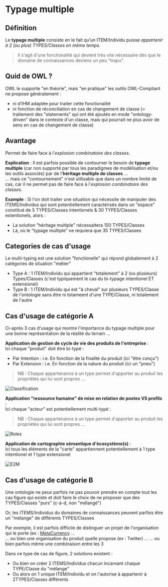 Typage multiple
==

Définition
-
Le __typage multiple__ consiste en le fait qu’un ITEM/Individu puisse _appartenir à 2 (ou plus) TYPES/Classes en même temps_.     
> Il s'agit d'une fonctionalité qui devient très vite nécessaire dès que le domaine de connaissances deviens un peu "trapu".

Quid de OWL ?
-
OWL le supporte "en théorie", mais "en pratique" les outils OWL-Compliant ne propose généralement : 
   - ni d’IHM adaptée pour traiter cette fonctionalité
   - ni fonction de réconciliation en cas de changement de classe (= traitement des "statements" qui ont été ajoutés en mode "ontology-driven" dans le contexte d'un classe, mais qui pourrait ne plus avoir de sens en cas de changement de classe)

Avantage
-
Permet de faire face à l'_explosion combinatoire des classes_.

__Explication__ : 
Il est parfois possible de contourner le besoin de __typage multiple__ (car non supporté par tous les paradigmes de modélisation et/ou les outils associés) par de l'__héritage multiple de classes__ ...    
... mais ce "contournement" n'est utilisable que dans un nombre limité de cas, car il ne permet pas de faire face à l'_explosion combinatoire des classes_.

__Example__ :
Si l'on doit traiter une situation qui nécessite de manipuler des ITEMS/Individus qui sont potentiellement caractérisés dans un "espace" constitué de 5 TYPES/Classes intentionels & 30 TYPES/Classes extentionels, alors :
* La solution "héritage multiple" nécessaitera 150 TYPES/Classes
* Là, où le "typage multiple" ne requiera que 35 TYPES/Classes

Categories de cas d'usage
-
Le multi-typing est une solution "fonctionelle" qui répond globalement à 2 catégories de situation "métier"
* Type A : 1 ITEM/Individu qui appartient "totalement" à 2 (ou plusieurs) Types/Classes (c'est typiquement le cas du bi-typage intentionel ET extensionel)
* Type B : 1 ITEM/Individu qui est "à cheval" sur plusieurs TYPES/Classe de l'ontologie sans être ni totameent d'une TYPE/Classe, ni totalement de l'autre


Cas d'usage de catégorie A
-
Ci-après 3 cas d'usage qui montre l'importance du typage multiple pour une bonne représentation de la réalité du terrain ...  

__Application de gestion de cycle de vie des produits de l'entreprise__ :      
Ici chaque "produit" doit être bi-typé :
* Par Intention : i.e. En fonction de la finalité du produit (ici "être conçu")
* Par Extension : i.e. En fonction de la nature du produit (ici un "pneu")
> NB : Chaque appartenance à un type permet d'apporter au produit les propriétés qui lui sont propres ...

![Classification](https://github.com/iPlumb3r/KeQuarks/blob/master/images/Multi-Typing_Classification.png)


__Application "ressource humaine" de mise en relation de postes VS profils__ :    
Ici chaque "acteur" est potentiellement multi-typé :
> NB : Chaque appartenance à un type permet d'apporter au produit les propriétés qui lui sont propres ...

![Roles](https://github.com/iPlumb3r/KeQuarks/blob/master/images/Multi-Typing_Roles.png)

__Application de cartographie sémantique d'écosystème(s)__ :   
Ici tous les éléments de la "carte" appartiennent potentiellement à 1 type intentionel et 1 type extensionel

![E2M](https://github.com/iPlumb3r/KeQuarks/blob/master/images/Multi-Typing_EcosystemMapping.png)

Cas d'usage de catégorie B
-
Une ontologie ne peux parfois ne pas pouvoir prendre en compte tout les cas figure qui existe et doit faire le choix de ne proposer que des TYPES/Classes "purs" (c-à-d, non "mélangé")

Or, les ITEMS/Individus du domaines de connaissances peuvent parfois être un "mélange" de différents TYPES/Classes

Par exemple, il est parfois difficile de distinguer un projet de l'organisation qui le porte (ex : <a href="http://metacurrency.org/">MetaCurrency</a> ...   
... ou bien une organisation du produit quelle propose (ex : Twitter) ...
... ou bien parfois même une combinaison entre les 3

Dans ce type de cas de figure, 2 solutions existent :
* Ou bien on créer 2 ITEMS/Individus chacun incarnant chaque TYPE/Classe du "mélange" 
* Ou alors on 1 unique ITEM/Individu et on l'autorise à appartenir à 2TYPES/Classes différents



